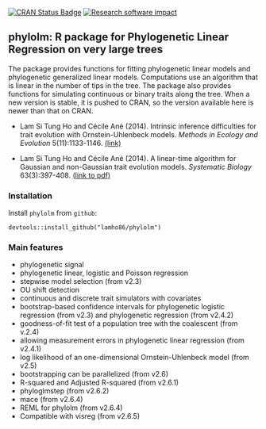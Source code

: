 [![CRAN Status Badge](http://www.r-pkg.org/badges/version/phylolm)](https://CRAN.R-project.org/package=phylolm)
[![Research software impact](http://depsy.org/api/package/cran/phylolm/badge.svg)](http://depsy.org/package/r/phylolm)

## phylolm: R package for Phylogenetic Linear Regression on very large trees

The package provides functions for fitting phylogenetic linear models and phylogenetic generalized linear models. 
Computations use an algorithm that is linear in the number of tips in the tree. 
The package also provides functions for simulating continuous or binary traits along the tree.
When a new version is stable, it is pushed to CRAN, so the version available here is newer than that on CRAN.

- Lam Si Tung Ho and Cécile Ané (2014). 
Intrinsic inference difficulties for trait evolution with Ornstein-Uhlenbeck models. 
*Methods in Ecology and Evolution* 5(11):1133-1146. 
[(link)](http://onlinelibrary.wiley.com/doi/10.1111/2041-210X.12285/abstract)

- Lam Si Tung Ho and Cécile Ané (2014). 
A linear-time algorithm for Gaussian and non-Gaussian trait evolution models. 
*Systematic Biology* 63(3):397-408.
[(link to pdf)](https://academic.oup.com/sysbio/article/63/3/397/1649891)

### Installation
Install `phylolm` from `github`:
```{r}
devtools::install_github("lamho86/phylolm")
```

### Main features

- phylogenetic signal
- phylogenetic linear, logistic and Poisson regression
- stepwise model selection (from v2.3)
- OU shift detection
- continuous and discrete trait simulators with covariates
- bootstrap-based confidence intervals for phylogenetic logistic regression (from v2.3)
  and phylogenetic regression (from v2.4.2)
- goodness-of-fit test of a population tree with the coalescent (from v.2.4)
- allowing measurement errors in phylogenetic linear regression (from v2.4.1)
- log likelihood of an one-dimensional Ornstein-Uhlenbeck model (from v2.5)
- bootstrapping can be parallelized (from v2.6)
- R-squared and Adjusted R-squared (from v2.6.1)
- phyloglmstep (from v2.6.2)
- mace (from v2.6.4)
- REML for phylolm (from v2.6.4)
- Compatible with visreg (from v2.6.5)
